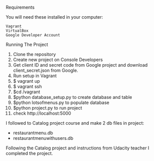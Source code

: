 Requirements

You will need these installed in your computer:

    Vagrant
    VirtualBox
    Google Developer Account

Running The Project
1. Clone the repository
2. Create new project on Console Developers
3. Get client ID and secret code from Google project and download client_secret.json from Google.
4. Run setup in Vagrant
5. $ vagrant up
6. $ vagrant ssh
7. $cd /vagrant
8. $python database_setup.py to create database and table
8. $python lotsofmenus.py to populate database
9. $python project.py to run project
10. check http://localhost:5000

I followed to Catalog project course and make 2 db files in project:
- restaurantmenu.db
- restaurantmenuwithusers.db

Following the Catalog project and instructions from Udacity teacher I completed the project.